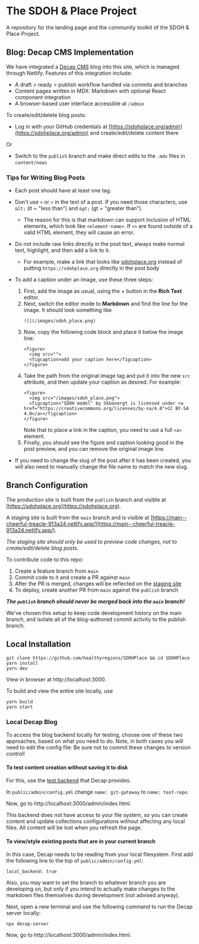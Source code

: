 # The SDOH & Place Project

A repository for the landing page and the community toolkit of the SDOH & Place Project.

## Blog: Decap CMS Implementation

We have integrated a [Decap CMS](https://decapcms.org/) blog into this site, which is managed through Netlify. Features of this integration include:

- A draft > ready > publish workflow handled via commits and branches
- Content pages written in MDX: Markdown with optional React component integration
- A browser-based user interface accessible at `/admin`

To create/edit/delete blog posts:

- Log in with your GitHub credentials at [https://sdohplace.org/admin](https://sdohplace.org/admin) and create/edit/delete content there

Or

- Switch to the `publish` branch and make direct edits to the `.mdx` files in `content/news`

### Tips for Writing Blog Posts

- Each post should have at least one tag.
- Don't use `<` or `>` in the text of a post. If you need those characters, use `&lt;` (lt = "less than") and `&gt;` (gt = "greater than").
  - The reason for this is that markdown can support inclusion of HTML elements, which look like `<element-name>`. If `<>` are found outside of a valid HTML element, they will cause an error.
- Do not include raw links directly in the post text, always make normal text, highlight, and then add a link to it.
  - For example, make a link that looks like [sdohplace.org](https://sdohplace.org) instead of putting `https://sdohplace.org` directly in the post body
- To add a caption under an image, use these three steps:
  1. First, add the image as usual, using the + button in the **Rich Text** editor.
  2. Next, switch the editor mode to **Markdown** and find the line for the image. It should look something like
      ```  
      ![](/images/sdoh_place.png)
      ```
  3. Now, copy the following code block and place it below the image line:
      ```
      <figure>
        <img src="">
        <figcaption>add your caption here</figcaption>
      </figure>
      ```
  4. Take the path from the original image tag and put it into the new `src` attribute, and then update your caption as desired. For example:
      ```
      <figure>
        <img src="/images/sdoh_place.png">
        <figcaption>"SDOH model" by Skbanergt is licensed under <a href="https://creativecommons.org/licenses/by-sa/4.0">CC BY-SA 4.0</a></figcaption>
      </figure>
      ```
      Note that to place a link in the caption, you need to use a full `<a>` element.
  5. Finally, you should see the figure and caption looking good in the post preview, and you can remove the original image line.


- If you need to change the slug of the post after it has been created, you will also need to manually change the file name to match the new slug.

## Branch Configuration

The production site is built from the `publish` branch and visible at [https://sdohplace.org](https://sdohplace.org).

A staging site is built from the `main` branch and is visible at [https://main--cheerful-treacle-913a24.netlify.app/](https://main--cheerful-treacle-913a24.netlify.app/).

_The staging site should only be used to preview code changes, not to create/edit/delete blog posts._

To contribute code to this repo:

1. Create a feature branch from `main`
2. Commit code to it and create a PR against `main`
3. After the PR is merged, changes will be reflected on the [staging site](https://main--cheerful-treacle-913a24.netlify.app/)
4. To deploy, create another PR from `main` against the `publish` branch

**_The `publish` branch should never be merged back into the `main` branch!_**

We've chosen this setup to keep code development history on the main branch, and isolate all of the blog-authored commit activity to the publish branch.

## Local Installation

```
git clone https://github.com/healthyregions/SDOHPlace && cd SDOHPlace
yarn install
yarn dev
```

View in browser at http://localhost:3000.

To build and view the entire site locally, use

```
yarn build
yarn start
```

### Local Decap Blog

To access the blog backend locally for testing, choose one of these two approaches, based on what you need to do. Note, in both cases you will need to edit the config file: Be sure not to commit these changes to version control!

#### To test content creation without saving it to disk

For this, use the [test backend](https://decapcms.org/docs/test-backend/) that Decap provides.

In `public/admin/config.yml` change `name: git-gateway` to `name: test-repo`.

Now, go to http://localhost:3000/admin/index.html.

This backend does not have access to your file system, so you can create content and update collections configurations without affecting any local files. All content will be lost when you refresh the page.

#### To view/style existing posts that are in your current branch

In this case, Decap needs to be reading from your local filesystem. First add the following line to the top of `public/admin/config.yml`:

```
local_backend: true
```

Also, you may want to set the branch to whatever branch you are developing on, but only if you intend to actually make changes to the markdown files themselves during development (not advised anyway).

Next, open a new terminal and use the following command to run the Decap server locally:

```
npx decap-server
```

Now, go to http://localhost:3000/admin/index.html.
